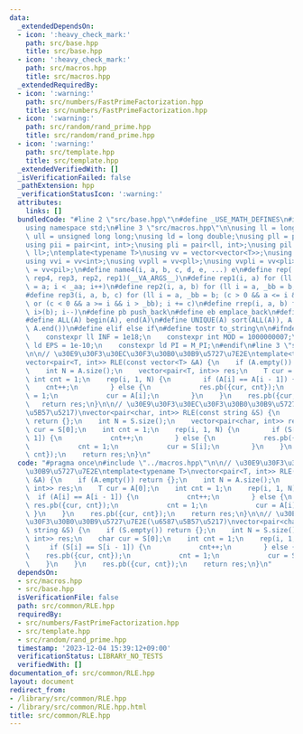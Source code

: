 ```yaml
---
data:
  _extendedDependsOn:
  - icon: ':heavy_check_mark:'
    path: src/base.hpp
    title: src/base.hpp
  - icon: ':heavy_check_mark:'
    path: src/macros.hpp
    title: src/macros.hpp
  _extendedRequiredBy:
  - icon: ':warning:'
    path: src/numbers/FastPrimeFactorization.hpp
    title: src/numbers/FastPrimeFactorization.hpp
  - icon: ':warning:'
    path: src/random/rand_prime.hpp
    title: src/random/rand_prime.hpp
  - icon: ':warning:'
    path: src/template.hpp
    title: src/template.hpp
  _extendedVerifiedWith: []
  _isVerificationFailed: false
  _pathExtension: hpp
  _verificationStatusIcon: ':warning:'
  attributes:
    links: []
  bundledCode: "#line 2 \"src/base.hpp\"\n#define _USE_MATH_DEFINES\n#include <bits/stdc++.h>\n\
    using namespace std;\n#line 3 \"src/macros.hpp\"\n\nusing ll = long long;\nusing\
    \ ull = unsigned long long;\nusing ld = long double;\nusing pll = pair<ll, ll>;\n\
    using pii = pair<int, int>;\nusing pli = pair<ll, int>;\nusing pil = pair<int,\
    \ ll>;\ntemplate<typename T>\nusing vv = vector<vector<T>>;\nusing vvl = vv<ll>;\n\
    using vvi = vv<int>;\nusing vvpll = vv<pll>;\nusing vvpli = vv<pli>;\nusing vvpil\
    \ = vv<pil>;\n#define name4(i, a, b, c, d, e, ...) e\n#define rep(...) name4(__VA_ARGS__,\
    \ rep4, rep3, rep2, rep1)(__VA_ARGS__)\n#define rep1(i, a) for (ll i = 0, _aa\
    \ = a; i < _aa; i++)\n#define rep2(i, a, b) for (ll i = a, _bb = b; i < _bb; i++)\n\
    #define rep3(i, a, b, c) for (ll i = a, _bb = b; (c > 0 && a <= i && i < _bb)\
    \ or (c < 0 && a >= i && i > _bb); i += c)\n#define rrep(i, a, b) for (ll i=(a);\
    \ i>(b); i--)\n#define pb push_back\n#define eb emplace_back\n#define mkp make_pair\n\
    #define ALL(A) begin(A), end(A)\n#define UNIQUE(A) sort(ALL(A)), A.erase(unique(ALL(A)),\
    \ A.end())\n#define elif else if\n#define tostr to_string\n\n#ifndef CONSTANTS\n\
    \    constexpr ll INF = 1e18;\n    constexpr int MOD = 1000000007;\n    constexpr\
    \ ld EPS = 1e-10;\n    constexpr ld PI = M_PI;\n#endif\n#line 3 \"src/common/RLE.hpp\"\
    \n\n// \u30E9\u30F3\u30EC\u30F3\u30B0\u30B9\u5727\u7E2E\ntemplate<typename T>\n\
    vector<pair<T, int>> RLE(const vector<T> &A) {\n    if (A.empty()) return {};\n\
    \    int N = A.size();\n    vector<pair<T, int>> res;\n    T cur = A[0];\n   \
    \ int cnt = 1;\n    rep(i, 1, N) {\n        if (A[i] == A[i - 1]) {\n        \
    \    cnt++;\n        } else {\n            res.pb({cur, cnt});\n            cnt\
    \ = 1;\n            cur = A[i];\n        }\n    }\n    res.pb({cur, cnt});\n \
    \   return res;\n}\n\n// \u30E9\u30F3\u30EC\u30F3\u30B0\u30B9\u5727\u7E2E(\u6587\
    \u5B57\u5217)\nvector<pair<char, int>> RLE(const string &S) {\n    if (S.empty())\
    \ return {};\n    int N = S.size();\n    vector<pair<char, int>> res;\n    char\
    \ cur = S[0];\n    int cnt = 1;\n    rep(i, 1, N) {\n        if (S[i] == S[i -\
    \ 1]) {\n            cnt++;\n        } else {\n            res.pb({cur, cnt});\n\
    \            cnt = 1;\n            cur = S[i];\n        }\n    }\n    res.pb({cur,\
    \ cnt});\n    return res;\n}\n"
  code: "#pragma once\n#include \"../macros.hpp\"\n\n// \u30E9\u30F3\u30EC\u30F3\u30B0\
    \u30B9\u5727\u7E2E\ntemplate<typename T>\nvector<pair<T, int>> RLE(const vector<T>\
    \ &A) {\n    if (A.empty()) return {};\n    int N = A.size();\n    vector<pair<T,\
    \ int>> res;\n    T cur = A[0];\n    int cnt = 1;\n    rep(i, 1, N) {\n      \
    \  if (A[i] == A[i - 1]) {\n            cnt++;\n        } else {\n           \
    \ res.pb({cur, cnt});\n            cnt = 1;\n            cur = A[i];\n       \
    \ }\n    }\n    res.pb({cur, cnt});\n    return res;\n}\n\n// \u30E9\u30F3\u30EC\
    \u30F3\u30B0\u30B9\u5727\u7E2E(\u6587\u5B57\u5217)\nvector<pair<char, int>> RLE(const\
    \ string &S) {\n    if (S.empty()) return {};\n    int N = S.size();\n    vector<pair<char,\
    \ int>> res;\n    char cur = S[0];\n    int cnt = 1;\n    rep(i, 1, N) {\n   \
    \     if (S[i] == S[i - 1]) {\n            cnt++;\n        } else {\n        \
    \    res.pb({cur, cnt});\n            cnt = 1;\n            cur = S[i];\n    \
    \    }\n    }\n    res.pb({cur, cnt});\n    return res;\n}\n"
  dependsOn:
  - src/macros.hpp
  - src/base.hpp
  isVerificationFile: false
  path: src/common/RLE.hpp
  requiredBy:
  - src/numbers/FastPrimeFactorization.hpp
  - src/template.hpp
  - src/random/rand_prime.hpp
  timestamp: '2023-12-04 15:39:12+09:00'
  verificationStatus: LIBRARY_NO_TESTS
  verifiedWith: []
documentation_of: src/common/RLE.hpp
layout: document
redirect_from:
- /library/src/common/RLE.hpp
- /library/src/common/RLE.hpp.html
title: src/common/RLE.hpp
---
```

